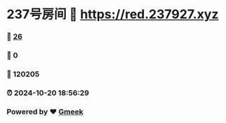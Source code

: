 # 237号房间 :link: https://red.237927.xyz 
### :page_facing_up: [26](https://red.237927.xyz/tag.html) 
### :speech_balloon: 0 
### :hibiscus: 120205 
### :alarm_clock: 2024-10-20 18:56:29 
### Powered by :heart: [Gmeek](https://github.com/Meekdai/Gmeek)

